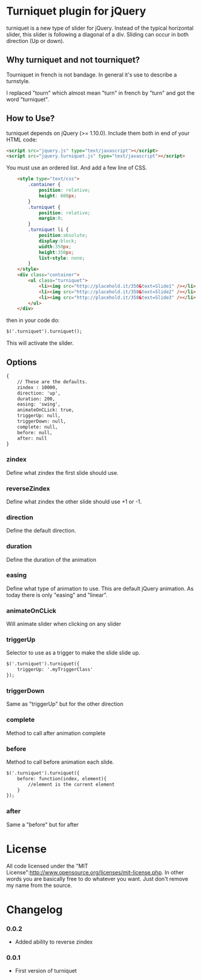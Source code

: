 # Turniquet plugin for jQuery

turniquet is a new type of slider for jQuery. Instead of the typical horizontal slider, this slider is following a diagonal of a div.
Sliding can occur in both direction (Up or down).

## Why turniquet and not tourniquet?

Tourniquet in french is not bandage. In general it's use to describe a turnstyle.

I replaced "tourn" which almost mean "turn" in french by "turn" and got the word "turniquet". 

## How to Use?

turniquet depends on jQuery (>= 1.10.0). Include them both in end of your HTML code:

```html
<script src="jquery.js" type="text/javascript"></script>
<script src="jquery.turniquet.js" type="text/javascript"></script>
```

You must use an ordered list. And add a few line of CSS.

```html
    <style type="text/css">
        .container {
            position: relative;
            height: 600px;
        }
        .turniquet {
            position: relative;
            margin:0;
        }
        .turniquet li {
            position:absolute;
            display:block;
            width:350px;
            height:350px;
            list-style: none;
        }
    </style>
    <div class="container">
        <ul class="turniquet">
            <li><img src="http://placehold.it/350&text=Slide1" /></li>
            <li><img src="http://placehold.it/350&text=Slide2" /></li>
            <li><img src="http://placehold.it/350&text=Slide3" /></li>
        </ul>
    </div>
```

then in your code do:


```html
$('.turniquet').turniquet();
```

This will activate the silder. 


## Options

```html
{
    // These are the defaults.
    zindex : 10000,
    direction: 'up',
    duration: 200,
    easing: 'swing',
    animateOnCLick: true,
    triggerUp: null,
    triggerDown: null,
    complete: null,
    before: null,
    after: null
}
```

### zindex

Define what zindex the first slide should use.

### reverseZindex

Define what zindex the other slide should use +1 or -1.

### direction

Define the default direction.

### duration

Define the duration of the animation

### easing

Define what type of animation to use. This are default jQuery animation. As today there is only "easing" and "linear".

### animateOnCLick

Will animate slider when clicking on any slider

### triggerUp

Selector to use as a trigger to make the slide slide up.
```htm
$('.turniquet').turniquet({
    triggerUp: '.myTriggerClass'
});
```

### triggerDown

Same as "triggerUp" but for the other direction

### complete

Method to call after animation complete

### before

Method to call before animation each slide.
```htm
$('.turniquet').turniquet({
    before: function(index, element){
        //element is the current element
    }
});
```

### after

Same a "before" but for after

# License

All code licensed under the "MIT License":http://www.opensource.org/licenses/mit-license.php. In other words you are basically free to do whatever you want. Just don't remove my name from the source.

# Changelog

### 0.0.2

* Added ability to reverse zindex

### 0.0.1

* First version of turniquet